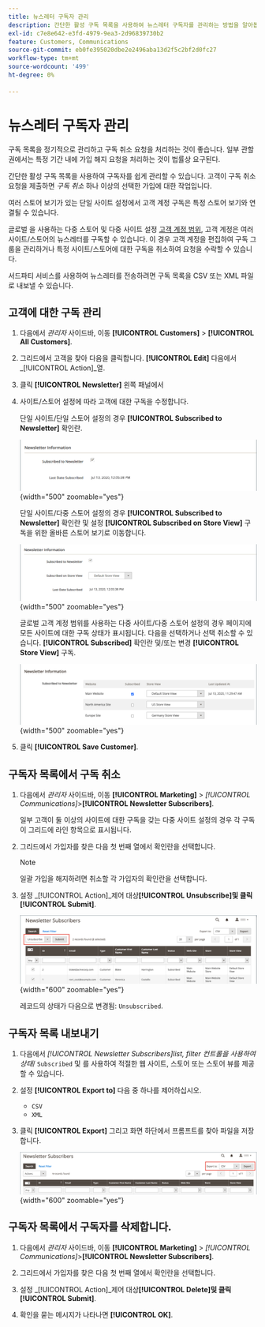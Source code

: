 ```yaml
---
title: 뉴스레터 구독자 관리
description: 간단한 활성 구독 목록을 사용하여 뉴스레터 구독자를 관리하는 방법을 알아봅니다.
exl-id: c7e8e642-e3fd-4979-9ea3-2d96839730b2
feature: Customers, Communications
source-git-commit: eb0fe395020dbe2e2496aba13d2f5c2bf2d0fc27
workflow-type: tm+mt
source-wordcount: '499'
ht-degree: 0%

---
```


# 뉴스레터 구독자 관리

구독 목록을 정기적으로 관리하고 구독 취소 요청을 처리하는 것이 좋습니다. 일부 관할권에서는 특정 기간 내에 가입 해지 요청을 처리하는 것이 법률상 요구된다.

간단한 활성 구독 목록을 사용하여 구독자를 쉽게 관리할 수 있습니다. 고객이 구독 취소 요청을 제출하면 _구독 취소_ 하나 이상의 선택한 가입에 대한 작업입니다.

여러 스토어 보기가 있는 단일 사이트 설정에서 고객 계정 구독은 특정 스토어 보기와 연결될 수 있습니다.

글로벌 을 사용하는 다중 스토어 및 다중 사이트 설정 [고객 계정 범위](../customers/customer-account-scope.md), 고객 계정은 여러 사이트/스토어의 뉴스레터를 구독할 수 있습니다. 이 경우 고객 계정을 편집하여 구독 그룹을 관리하거나 특정 사이트/스토어에 대한 구독을 취소하여 요청을 수락할 수 있습니다.

서드파티 서비스를 사용하여 뉴스레터를 전송하려면 구독 목록을 CSV 또는 XML 파일로 내보낼 수 있습니다.

## 고객에 대한 구독 관리

1. 다음에서 _관리자_ 사이드바, 이동 **[!UICONTROL Customers]** > **[!UICONTROL All Customers]**.

1. 그리드에서 고객을 찾아 다음을 클릭합니다. **[!UICONTROL Edit]** 다음에서 _[!UICONTROL Action]_열.

1. 클릭 **[!UICONTROL Newsletter]** 왼쪽 패널에서

1. 사이트/스토어 설정에 따라 고객에 대한 구독을 수정합니다.

   단일 사이트/단일 스토어 설정의 경우 **[!UICONTROL Subscribed to Newsletter]** 확인란.

   ![단일 스토어 고객 뉴스레터 구독 확인란](./assets/newsletter-customer-single-store.png){width="500" zoomable="yes"}

   단일 사이트/다중 스토어 설정의 경우 **[!UICONTROL Subscribed to Newsletter]** 확인란 및 설정 **[!UICONTROL Subscribed on Store View]** 구독을 위한 올바른 스토어 보기로 이동합니다.

   ![다중 스토어 고객 뉴스레터 구독 확인란 및 스토어 보기 선택기](./assets/newsletter-customer-multi-store.png){width="500" zoomable="yes"}

   글로벌 고객 계정 범위를 사용하는 다중 사이트/다중 스토어 설정의 경우 페이지에 모든 사이트에 대한 구독 상태가 표시됩니다. 다음을 선택하거나 선택 취소할 수 있습니다. **[!UICONTROL Subscribed]** 확인란 및/또는 변경 **[!UICONTROL Store View]** 구독.

   ![다중 사이트 고객 뉴스레터 구독 확인란 및 스토어 보기 선택기](./assets/newsletter-customer-multi-site.png){width="500" zoomable="yes"}

1. 클릭 **[!UICONTROL Save Customer]**.

## 구독자 목록에서 구독 취소

1. 다음에서 _관리자_ 사이드바, 이동 **[!UICONTROL Marketing]** > _[!UICONTROL Communications]_>**[!UICONTROL Newsletter Subscribers]**.

   일부 고객이 둘 이상의 사이트에 대한 구독을 갖는 다중 사이트 설정의 경우 각 구독이 그리드에 라인 항목으로 표시됩니다.

1. 그리드에서 가입자를 찾은 다음 첫 번째 열에서 확인란을 선택합니다.

   >[!NOTE]
   >
   >일괄 가입을 해지하려면 취소할 각 가입자의 확인란을 선택합니다.

1. 설정 _[!UICONTROL Action]_제어 대상&#x200B;**[!UICONTROL Unsubscribe]**및 클릭&#x200B;**[!UICONTROL Submit]**.

   ![뉴스레터 구독 취소](./assets/newsletter-unsubscribe.png){width="600" zoomable="yes"}

   레코드의 상태가 다음으로 변경됨: `Unsubscribed`.

## 구독자 목록 내보내기

1. 다음에서 _[!UICONTROL Newsletter Subscribers]_list, filter 컨트롤을 사용하여_&#x200B;상태&#x200B;_/ `Subscribed` 및 를 사용하여 적절한 웹 사이트, 스토어 또는 스토어 뷰를 제공할 수 있습니다.

1. 설정 **[!UICONTROL Export to]** 다음 중 하나를 제어하십시오.

   - `CSV`
   - `XML`

1. 클릭 **[!UICONTROL Export]** 그리고 화면 하단에서 프롬프트를 찾아 파일을 저장합니다.

   ![뉴스레터 구독자 내보내기](./assets/newsletter-subscribers-export.png){width="600" zoomable="yes"}

## 구독자 목록에서 구독자를 삭제합니다.

1. 다음에서 _관리자_ 사이드바, 이동 **[!UICONTROL Marketing]** > _[!UICONTROL Communications]_>**[!UICONTROL Newsletter Subscribers]**.

1. 그리드에서 가입자를 찾은 다음 첫 번째 열에서 확인란을 선택합니다.

1. 설정 _[!UICONTROL Action]_제어 대상&#x200B;**[!UICONTROL Delete]**및 클릭&#x200B;**[!UICONTROL Submit]**.

1. 확인을 묻는 메시지가 나타나면 **[!UICONTROL OK]**.
